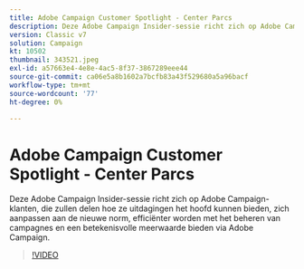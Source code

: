 ```yaml
---
title: Adobe Campaign Customer Spotlight - Center Parcs
description: Deze Adobe Campaign Insider-sessie richt zich op Adobe Campaign-klanten, die zullen delen hoe ze uitdagingen het hoofd kunnen bieden, zich aanpassen aan de nieuwe standaard, en die meer zullen worden... (Beschrijvingen moeten tussen de 60 en 160 tekens lang zijn)
version: Classic v7
solution: Campaign
kt: 10502
thumbnail: 343521.jpeg
exl-id: a57663e4-4e8e-4ac5-8f37-3867289eee44
source-git-commit: ca06e5a8b1602a7bcfb83a43f529680a5a96bacf
workflow-type: tm+mt
source-wordcount: '77'
ht-degree: 0%

---
```


# Adobe Campaign Customer Spotlight - Center Parcs

Deze Adobe Campaign Insider-sessie richt zich op Adobe Campaign-klanten, die zullen delen hoe ze uitdagingen het hoofd kunnen bieden, zich aanpassen aan de nieuwe norm, efficiënter worden met het beheren van campagnes en een betekenisvolle meerwaarde bieden via Adobe Campaign.

>[!VIDEO](https://video.tv.adobe.com/v/343521/?quality=12&learn=on)
